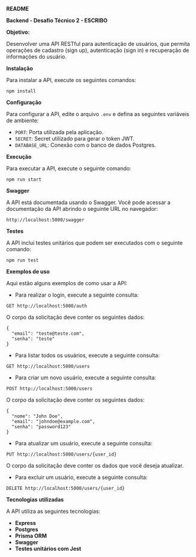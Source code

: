 **README**

**Backend - Desafio Técnico 2 - ESCRIBO**

**Objetivo:**

Desenvolver uma API RESTful para autenticação de usuários, que permita operações de cadastro (sign up),
autenticação (sign in) e recuperação de informações do usuário.

**Instalação**

Para instalar a API, execute os seguintes comandos:

```
npm install
```

**Configuração**

Para configurar a API, edite o arquivo `.env` e defina as seguintes variáveis de ambiente:

* `PORT`: Porta utilizada pela aplicação.
* `SECRET`: Secret utilizado para gerar o token JWT.
* `DATABASE_URL`: Conexão com o banco de dados Postgres.

**Execução**

Para executar a API, execute o seguinte comando:

```
npm run start
```

**Swagger**

A API está documentada usando o Swagger. Você pode acessar a documentação da API abrindo o seguinte URL no navegador:

```
http://localhost:5000/swagger
```

**Testes**

A API inclui testes unitários que podem ser executados com o seguinte comando:

```
npm run test
```

**Exemplos de uso**

Aqui estão alguns exemplos de como usar a API:

* Para realizar o login, execute a seguinte consulta:

```
GET http://localhost:5000/auth
```
O corpo da solicitação deve conter os seguintes dados:

```
{
  "email": "teste@teste.com",
  "senha": "teste"
}
```

* Para listar todos os usuários, execute a seguinte consulta:

```
GET http://localhost:5000/users
```

* Para criar um novo usuário, execute a seguinte consulta:

```
POST http://localhost:5000/users
```

O corpo da solicitação deve conter os seguintes dados:

```
{
  "nome": "John Doe",
  "email": "johndoe@example.com",
  "senha": "password123"
}
```

* Para atualizar um usuário, execute a seguinte consulta:

```
PUT http://localhost:5000/users/{user_id}
```

O corpo da solicitação deve conter os dados que você deseja atualizar.

* Para excluir um usuário, execute a seguinte consulta:

```
DELETE http://localhost:5000/users/{user_id}
```

**Tecnologias utilizadas**

A API utiliza as seguintes tecnologias:

* **Express** 
* **Postgres**
* **Prisma ORM**
* **Swagger**
* **Testes unitários com Jest**
